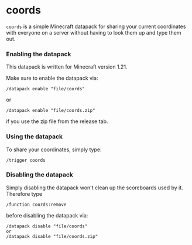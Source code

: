 # coords

`coords` is a simple Minecraft datapack for sharing your current coordinates with everyone on a server without having to look them up and type them out. 
### Enabling the datapack
This datapack is written for Minecraft version 1.21.

Make sure to enable the datapack via:
```
/datapack enable "file/coords"
```
or
```
/datapack enable "file/coords.zip"
```
if you use the zip file from the release tab.

### Using the datapack
To share your coordinates, simply type:
```
/trigger coords
```

### Disabling the datapack
Simply disabling the datapack won't clean up the scoreboards used by it. 
Therefore type 
```
/function coords:remove
```
before disabling the datapack via:
```
/datapack disable "file/coords"
or
/datapack disable "file/coords.zip"
```
